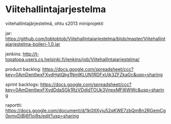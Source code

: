 Viitehallintajarjestelma
========================

viitehallintajärjestelmä, ohtu s2013 miniprojekti

jar: https://github.com/tobtobtob/Viitehallintajarjestelma/blob/master/Viitehallintajarjestelma-boileri-1.0.jar

jenkins: http://t-topatopa.users.cs.helsinki.fi/jenkins/job/Viitehallintajarjestelma/

product backlog: https://docs.google.com/spreadsheet/ccc?key=0AmDentlwxFXvdHgtQkg1NmlKLUN1RDFxUjk3ZFZkaGc&usp=sharing

sprint backlogs: https://docs.google.com/spreadsheet/ccc?key=0AmDentlwxFXvdDdaSGk1RzVDdldTOUk3VnpxMFl6WWc&usp=sharing

raportti: https://docs.google.com/document/d/1kGtIXyju52qKWE7zbQmBn2RGemCg0pmvDiBj6f1oj9s/edit?usp=sharing
